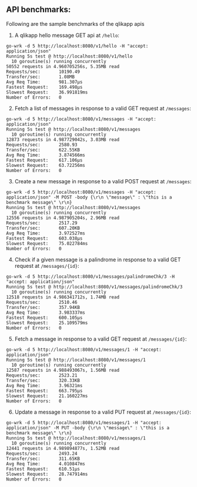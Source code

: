 ## API benchmarks:
Following are the sample benchmarks of the qlikapp apis

1) A qlikapp hello message GET api at `/hello`:
```
go-wrk -d 5 http://localhost:8080/v1/hello -H "accept: application/json" 
Running 5s test @ http://localhost:8080/v1/hello
  10 goroutine(s) running concurrently
50552 requests in 4.960705256s, 5.35MB read
Requests/sec:		10190.49
Transfer/sec:		1.08MB
Avg Req Time:		981.307µs
Fastest Request:	169.498µs
Slowest Request:	36.991819ms
Number of Errors:	0

```

2) Fetch a list of messages in response to a valid GET request at `/messages`: 
```
go-wrk -d 5 http://localhost:8080/v1/messages -H "accept: application/json"
Running 5s test @ http://localhost:8080/v1/messages
  10 goroutine(s) running concurrently
12873 requests in 4.987729042s, 3.03MB read
Requests/sec:		2580.93
Transfer/sec:		622.55KB
Avg Req Time:		3.874566ms
Fastest Request:	617.106µs
Slowest Request:	63.72256ms
Number of Errors:	0

```

3) Create a new message in response to a valid POST request at `/messages`:
```
go-wrk -d 5 http://localhost:8080/v1/messages -H "accept: application/json" -M POST -body {\r\n \"message\" : \"this is a benchmark message\" \r\n}
Running 5s test @ http://localhost:8080/v1/messages
  10 goroutine(s) running concurrently
12556 requests in 4.987905204s, 2.96MB read
Requests/sec:		2517.29
Transfer/sec:		607.20KB
Avg Req Time:		3.972527ms
Fastest Request:	603.038µs
Slowest Request:	75.022784ms
Number of Errors:	0

```

4) Check if a given message is a palindrome in response to a valid GET request at `/messages/{id}`:
```
go-wrk -d 5 http://localhost:8080/v1/messages/palindromeChk/3 -H "accept: application/json"
Running 5s test @ http://localhost:8080/v1/messages/palindromeChk/3
  10 goroutine(s) running concurrently
12518 requests in 4.986341712s, 1.74MB read
Requests/sec:		2510.46
Transfer/sec:		357.94KB
Avg Req Time:		3.983337ms
Fastest Request:	600.105µs
Slowest Request:	25.109579ms
Number of Errors:	0

```
5) Fetch a message in response to a valid GET request at `/messages/{id}`:
```
go-wrk -d 5 http://localhost:8080/v1/messages/1 -H "accept: application/json"
Running 5s test @ http://localhost:8080/v1/messages/1
  10 goroutine(s) running concurrently
12587 requests in 4.988493067s, 1.56MB read
Requests/sec:		2523.21
Transfer/sec:		320.33KB
Avg Req Time:		3.96321ms
Fastest Request:	663.795µs
Slowest Request:	21.160227ms
Number of Errors:	0

```

6) Update a message in response to a valid PUT request at `/messages/{id}`:
```
go-wrk -d 5 http://localhost:8080/v1/messages/1 -H "accept: application/json" -M PUT -body {\r\n \"message\" : \"this is a benchmark message\" \r\n}
Running 5s test @ http://localhost:8080/v1/messages/1
  10 goroutine(s) running concurrently
12441 requests in 4.989894877s, 1.52MB read
Requests/sec:		2493.24
Transfer/sec:		311.65KB
Avg Req Time:		4.010847ms
Fastest Request:	610.51µs
Slowest Request:	28.747914ms
Number of Errors:	0

```